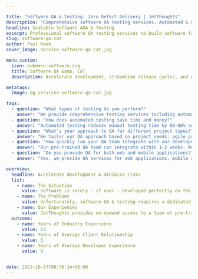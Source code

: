 ```yaml
---

title: "Software QA & Testing: Zero Defect Delivery | JetThoughts"
description: "Comprehensive software QA testing services. Automated & manual testing, performance optimization. Reduce bugs by 80%, faster releases. Free QA assessment."
headline: Scalable Software AQA & Testing
excerpt: Professional software QA testing services to build software faster with optimal stability, performance, and security. Our comprehensive software QA testing approach and pre-trained QA team deploy in weeks to reduce bugs by 80%.
slug: software-qa-cat
author: Paul Keen
cover_image: service-software-qa-cat.jpg

menu_custom:
  icon: submenu-software.svg
  title: Software QA &amp; CAT
  description: Accelerate development, streamline release cycles, and eliminate roadblocks with fully-managed software testing &amp; QA services

metatags:
  image: og-services-software-qa-cat.jpg

faqs:
  - question: "What types of testing do you perform?"
    answer: "We provide comprehensive testing services including automated testing, manual testing, performance testing, security testing, user acceptance testing (UAT), regression testing, and integration testing. Our approach covers both functional and non-functional testing requirements to ensure your software meets quality standards."
  - question: "How does automated testing save time and money?"
    answer: "Automated testing reduces manual testing time by 60-80% and catches bugs earlier in the development cycle when they're cheaper to fix. Our automated test suites run continuously, providing instant feedback on code changes and preventing regression bugs from reaching production."
  - question: "What's your approach to QA for different project types?"
    answer: "We tailor our QA approach based on project needs: agile projects get continuous testing integration, legacy systems receive comprehensive regression testing, mobile apps get device-specific testing, and web applications receive cross-browser compatibility testing. Each project gets a customized QA strategy."
  - question: "How quickly can your QA team integrate with our development process?"
    answer: "Our pre-trained QA team can integrate within 1-2 weeks. We adapt to your existing development workflows, tools, and processes while implementing industry best practices. Most clients see immediate improvements in bug detection and release quality within the first sprint. We work closely with our [app and web development](/services/app-web-development/) team to ensure seamless Ruby on Rails testing integration from the start of development."
  - question: "Do you provide QA for both web and mobile applications?"
    answer: "Yes, we provide QA services for web applications, mobile apps (iOS and Android), APIs, and desktop applications. Our team has experience with responsive web testing, mobile device testing, API testing, and cross-platform compatibility validation."

overview:
  headline: Accelerate development & minimize risks
  list:
    - name: The Situation
      value: Software is rarely - if ever - developed perfectly on the first try and usually requires dedicated auditing, testing, and maintenance. The fastest way to build high-quality products with competitive user experiences is to implement a repeatable system for software quality assurance & testing.
    - name: The Problems
      value: Unfortunately, software QA & testing requires a dedicated team to accomplish it in-house, which can be very costly and impact the speed of development. The wrong software testing process can cost thousands of dollars and waste months of time. Even with a QA system in place, it takes technical leadership, operational structure, and dedicated supervision to successfully manage it internally.
    - name: Our Experiences
      value: JetThoughts provides on-demand access to a team of pre-trained product testing experts to help companies build faster and worry less about costly mistakes. As a fully-managed service, we can handle everything from setting up testing automation and QA processes to troubleshooting potential issues.
  outcome:
    - name: Years of Industry Experience
      value: 13
    - name: Years of Average Client Relationship
      value: 5
    - name: Years of Average Developer Experience
      value: 8


date: 2022-10-17T08:30:34+00:00
---
```

